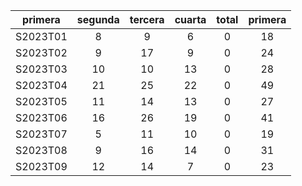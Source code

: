 |  primera  |  segunda  |  tercera  |  cuarta  |  total  |  primera  |
|:---------:|:---------:|:---------:|:--------:|:-------:|:---------:|
| S2023T01  |     8     |     9     |    6     |    0    |    18     |
| S2023T02  |     9     |    17     |    9     |    0    |    24     |
| S2023T03  |    10     |    10     |    13    |    0    |    28     |
| S2023T04  |    21     |    25     |    22    |    0    |    49     |
| S2023T05  |    11     |    14     |    13    |    0    |    27     |
| S2023T06  |    16     |    26     |    19    |    0    |    41     |
| S2023T07  |     5     |    11     |    10    |    0    |    19     |
| S2023T08  |     9     |    16     |    14    |    0    |    31     |
| S2023T09  |    12     |    14     |    7     |    0    |    23     |